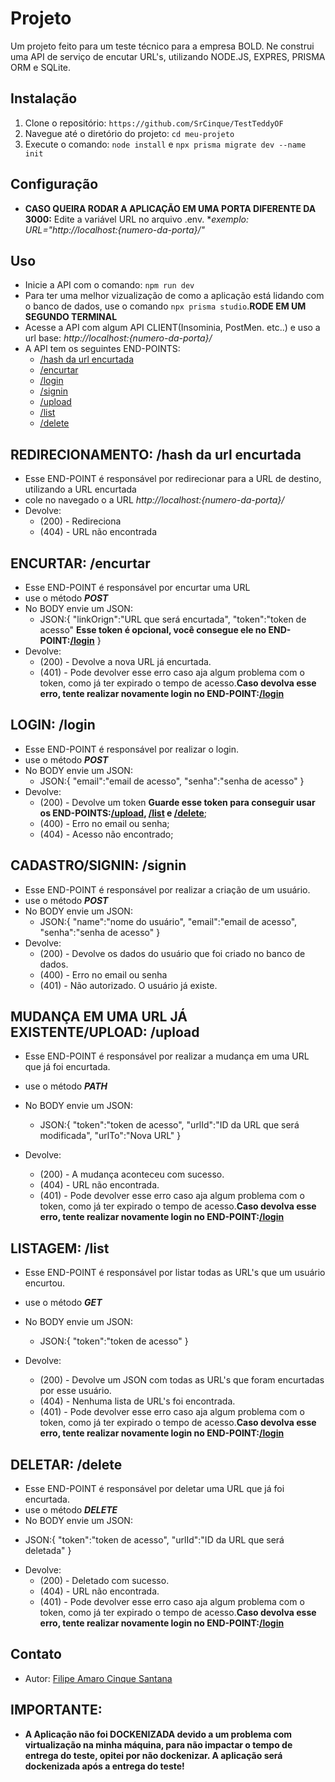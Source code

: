 # Projeto

Um projeto feito para um teste técnico para a empresa BOLD. Ne construi uma API de serviço de encutar URL's, utilizando NODE.JS, EXPRES, PRISMA ORM e SQLite.

## Instalação

1. Clone o repositório: `https://github.com/SrCinque/TestTeddyOF`
2. Navegue até o diretório do projeto: `cd meu-projeto`
3. Execute o comando: `node install` e `npx prisma migrate dev --name init`


## Configuração

* **CASO QUEIRA RODAR A APLICAÇÃO EM UMA PORTA DIFERENTE DA 3000:** Edite a variável URL no arquivo .env.
*_exemplo: URL="http://localhost:{numero-da-porta}/"_

## Uso
* Inicie a API com o comando: `npm run dev`
* Para ter uma melhor vizualização de como a aplicação está lidando com o banco de dados, use o comando `npx prisma studio`.**RODE EM UM SEGUNDO TERMINAL**
* Acesse a API com algum API CLIENT(Insominia, PostMen. etc..) e uso a url base: _http://localhost:{numero-da-porta}/_
* A API tem os seguintes END-POINTS:
    + [/hash da url encurtada](#hash)
    + [/encurtar](#login)
    + [/login](#login)
    + [/signin](#signin)
    + [/upload](#upload)
    + [/list](#list)
    + [/delete](#delete)


## <a name="hash"></a>REDIRECIONAMENTO: /hash da url encurtada
* Esse END-POINT é responsável por redirecionar para a URL de destino, utilizando a URL encurtada
* cole no navegado o a URL _http://localhost:{numero-da-porta}/_
* Devolve:
    + (200) - Redireciona
    + (404) - URL não encontrada

## <a name="encurtar"></a>ENCURTAR: /encurtar
* Esse END-POINT é responsável por encurtar uma URL
* use o método _**POST**_
* No BODY envie um JSON:
    + JSON:{
        "linkOrign":"URL  que será encurtada",
        "token":"token de acesso" **Esse token é opcional, você consegue ele no END-POINT:[/login](#login)**
    }
* Devolve:
    + (200) - Devolve a nova URL já encurtada.
    + (401) - Pode devolver esse erro caso aja algum problema com o token, como  já ter expirado o tempo de acesso.**Caso devolva esse erro, tente realizar novamente login no END-POINT:[/login](#login)**


## <a name="login"></a>LOGIN: /login
* Esse END-POINT é responsável por realizar o login.
* use o método _**POST**_
* No BODY envie um JSON:
    + JSON:{
        "email":"email de acesso",
        "senha":"senha de acesso"
    }
* Devolve:
    + (200) - Devolve um token **Guarde esse token para conseguir usar os END-POINTS:[/upload](#upload), [/list](#list) e  [/delete](#delete)**;
    + (400) - Erro no email ou senha;
    + (404) - Acesso não encontrado;

## <a name="signin"></a>CADASTRO/SIGNIN: /signin
* Esse END-POINT é responsável por realizar a criação de um usuário.
* use o método _**POST**_
* No BODY envie um JSON:
    + JSON:{
        "name":"nome do usuário",
        "email":"email de acesso",
        "senha":"senha de acesso"
    }
* Devolve:
    + (200) - Devolve os dados do usuário que foi criado no banco de dados.
    + (400) - Erro no email ou senha
    + (401) - Não autorizado. O usuário já existe.

## <a name="upload"></a>MUDANÇA EM UMA URL JÁ EXISTENTE/UPLOAD: /upload
* Esse END-POINT é responsável por realizar a mudança em uma URL que já foi encurtada.
* use o método _**PATH**_
* No BODY envie um JSON:
    + JSON:{
        "token":"token de acesso",
        "urlId":"ID da URL que será modificada",
        "urlTo":"Nova URL"
    }

* Devolve:
    + (200) - A mudança aconteceu com sucesso.
    + (404) - URL não encontrada.
    + (401) - Pode devolver esse erro caso aja algum problema com o token, como  já ter expirado o tempo de acesso.**Caso devolva esse erro, tente realizar novamente login no END-POINT:[/login](#login)**


## <a name="list"></a>LISTAGEM: /list
* Esse END-POINT é responsável por listar todas as URL's que um usuário encurtou.
* use o método _**GET**_
* No BODY envie um JSON:
     + JSON:{
        "token":"token de acesso"
    }

* Devolve:
    + (200) - Devolve um JSON com todas as URL's que foram encurtadas por esse usuário.
    + (404) - Nenhuma lista de URL's foi encontrada.
    + (401) - Pode devolver esse erro caso aja algum problema com o token, como  já ter expirado o tempo de acesso.**Caso devolva esse erro, tente realizar novamente login no END-POINT:[/login](#login)**
   

## <a name="delete"></a>DELETAR: /delete
* Esse END-POINT é responsável por deletar uma URL que já foi encurtada.
* use o método _**DELETE**_
* No BODY envie um JSON:
 + JSON:{
        "token":"token de acesso",
        "urlId":"ID da URL que será deletada" 
    }

* Devolve:
    + (200) - Deletado com sucesso.
    + (404) - URL não encontrada.
    + (401) - Pode devolver esse erro caso aja algum problema com o token, como  já ter expirado o tempo de acesso.**Caso devolva esse erro, tente realizar novamente login no END-POINT:[/login](#login)**


## Contato

* Autor: [Filipe Amaro Cinque Santana](mailto:filipe.cinque@gmail.com)


## IMPORTANTE:

* **A Aplicação não foi DOCKENIZADA devido a um problema com virtualização na minha máquina, para não impactar o tempo de entrega do teste, opitei por não dockenizar. A aplicação será dockenizada após a entrega do teste!**